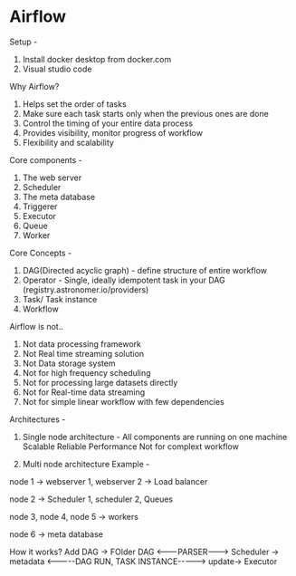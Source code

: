 # Airflow

Setup - 
1. Install docker desktop from docker.com
2. Visual studio code

Why Airflow?
1. Helps set the order of tasks
2. Make sure each task starts only when the previous ones are done
3. Control the timing of your entire data process
4. Provides visibility, monitor progress of workflow
5. Flexibility and scalability

Core components - 
1. The web server
2. Scheduler
3. The meta database
4. Triggerer
5. Executor
6. Queue
7. Worker

Core Concepts - 
1. DAG(Directed acyclic graph) - define structure of entire workflow
2. Operator - Single, ideally idempotent task in your DAG (registry.astronomer.io/providers)
3. Task/ Task instance
4. Workflow

Airflow is not..
1. Not data processing framework
2. Not Real time streaming solution
3. Not Data storage system
4. Not for high frequency scheduling
5. Not for processing large datasets directly
6. Not for Real-time data streaming
7. Not for simple linear workflow with few dependencies

Architectures - 
1. Single node architecture - All components are running on one machine
   Scalable
   Reliable
   Performance
   Not for complext workflow

2. Multi node architecture
  Example - 
  
  node 1 -> webserver 1, webserver 2
                   -> Load balancer

  node 2 -> Scheduler 1, scheduler 2, Queues

  node 3, node 4, node 5 -> workers    

  node 6 -> meta database

How it works?
Add DAG -> FOlder DAG <---PARSER---> Scheduler -> metadata <-----DAG RUN, TASK INSTANCE-----> update-> Executor
